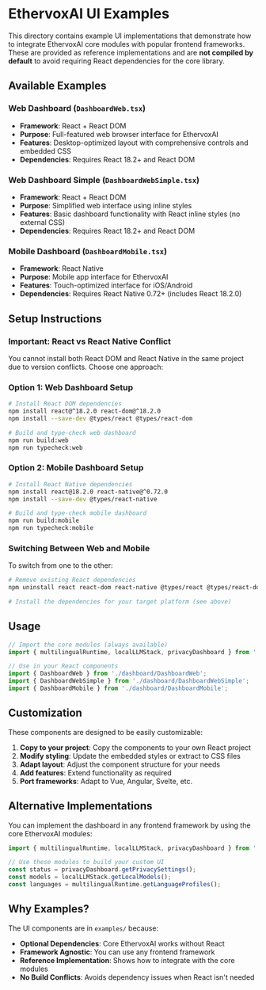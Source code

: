 # EthervoxAI UI Examples

This directory contains example UI implementations that demonstrate how to integrate EthervoxAI core modules with popular frontend frameworks. These are provided as reference implementations and are **not compiled by default** to avoid requiring React dependencies for the core library.

## Available Examples

### Web Dashboard (`DashboardWeb.tsx`)
- **Framework**: React + React DOM
- **Purpose**: Full-featured web browser interface for EthervoxAI
- **Features**: Desktop-optimized layout with comprehensive controls and embedded CSS
- **Dependencies**: Requires React 18.2+ and React DOM

### Web Dashboard Simple (`DashboardWebSimple.tsx`)
- **Framework**: React + React DOM  
- **Purpose**: Simplified web interface using inline styles
- **Features**: Basic dashboard functionality with React inline styles (no external CSS)
- **Dependencies**: Requires React 18.2+ and React DOM

### Mobile Dashboard (`DashboardMobile.tsx`) 
- **Framework**: React Native
- **Purpose**: Mobile app interface for EthervoxAI
- **Features**: Touch-optimized interface for iOS/Android
- **Dependencies**: Requires React Native 0.72+ (includes React 18.2.0)

## Setup Instructions

### Important: React vs React Native Conflict
You cannot install both React DOM and React Native in the same project due to version conflicts. Choose one approach:

### Option 1: Web Dashboard Setup
```bash
# Install React DOM dependencies
npm install react@^18.2.0 react-dom@^18.2.0
npm install --save-dev @types/react @types/react-dom

# Build and type-check web dashboard
npm run build:web
npm run typecheck:web
```

### Option 2: Mobile Dashboard Setup  
```bash
# Install React Native dependencies
npm install react@18.2.0 react-native@^0.72.0
npm install --save-dev @types/react-native

# Build and type-check mobile dashboard
npm run build:mobile
npm run typecheck:mobile
```

### Switching Between Web and Mobile
To switch from one to the other:
```bash
# Remove existing React dependencies
npm uninstall react react-dom react-native @types/react @types/react-dom @types/react-native

# Install the dependencies for your target platform (see above)
```

## Usage

```typescript
// Import the core modules (always available)
import { multilingualRuntime, localLLMStack, privacyDashboard } from '../../../modules';

// Use in your React components
import { DashboardWeb } from './dashboard/DashboardWeb';
import { DashboardWebSimple } from './dashboard/DashboardWebSimple';
import { DashboardMobile } from './dashboard/DashboardMobile';
```

## Customization

These components are designed to be easily customizable:

1. **Copy to your project**: Copy the components to your own React project
2. **Modify styling**: Update the embedded styles or extract to CSS files
3. **Adapt layout**: Adjust the component structure for your needs
4. **Add features**: Extend functionality as required
5. **Port frameworks**: Adapt to Vue, Angular, Svelte, etc.

## Alternative Implementations

You can implement the dashboard in any frontend framework by using the core EthervoxAI modules:

```typescript
import { multilingualRuntime, localLLMStack, privacyDashboard } from '../../modules';

// Use these modules to build your custom UI
const status = privacyDashboard.getPrivacySettings();
const models = localLLMStack.getLocalModels();
const languages = multilingualRuntime.getLanguageProfiles();
```

## Why Examples?

The UI components are in `examples/` because:
- **Optional Dependencies**: Core EthervoxAI works without React
- **Framework Agnostic**: You can use any frontend framework
- **Reference Implementation**: Shows how to integrate with the core modules
- **No Build Conflicts**: Avoids dependency issues when React isn't needed
